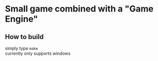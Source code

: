 # Small game combined with a "Game Engine"

## How to build
simply type  `make` \
currently only supports windows
